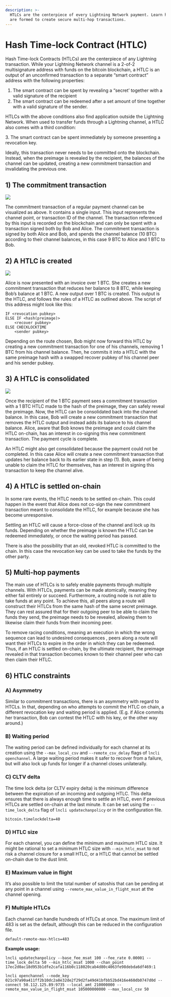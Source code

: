 ```yaml
---
description: >-
  HTLCs are the centerpiece of every Lightning Network payment. Learn how they
  are formed to create secure multi-hop transactions.
---
```


# Hash Time-lock Contract (HTLC)

Hash Time-lock Contracts (HTLCs) are the centerpiece of any Lightning transaction. While your Lightning Network channel is a 2-of-2 multisignature address with funds on the bitcoin blockchain, a HTLC is an output of an unconfirmed transaction to a separate “smart contract” address with the following properties:

1. The smart contract can be spent by revealing a “secret’ together with a valid signature of the recipient
2. The smart contract can be redeemed after a set amount of time together with a valid signature of the sender.

HTLCs with the above conditions also find application outside the Lightning Network. When used to transfer funds through a Lightning channel, a HTLC also comes with a third condition:

3\. The smart contract can be spent immediately by someone presenting a revocation key.

Ideally, this transaction never needs to be committed onto the blockchain. Instead, when the preimage is revealed by the recipient, the balances of the channel can be updated, creating a new commitment transaction and invalidating the previous one.

## **1) The commitment transaction**

![](../../.gitbook/assets/htlc\_01.png)

The commitment transaction of a regular payment channel can be visualized as above. It contains a single input. This input represents the channel point, or transaction ID of the channel. The transaction referenced by this input is recorded on the blockchain and can only be spent with a transaction signed both by Bob and Alice. The commitment transaction is signed by both Alice and Bob, and spends the channel balance (10 BTC) according to their channel balances, in this case 9 BTC to Alice  and 1 BTC to Bob.

## **2) A HTLC is created**

![](../../.gitbook/assets/htlc\_02.png)

Alice is now presented with an invoice over 1 BTC. She creates a new commitment transaction that reduces her balance to 8 BTC, while keeping Bob’s balance at 1 BTC. A new output over 1 BTC is created. This output is the HTLC, and follows the rules of a HTLC as outlined above. The script of this address might look like this:

```
IF <revocation pubkey>
ELSE IF <hash(preimage)>
    <recover pubkey>
ELSE CHECKLOCKTIME
    <sender pubkey>
```

Depending on the route chosen, Bob might now forward this HTLC by creating a new commitment transaction for one of his channels, removing 1 BTC from his channel balance. Then, he commits it into a HTLC with the same preimage hash with a swapped recover pubkey of his channel peer and his sender pubkey.

## 3) A HTLC is consolidated

![](../../.gitbook/assets/htlc\_03.png)

Once the recipient of the 1 BTC payment sees a commitment transaction with a 1 BTC HTLC made to the hash of the preimage, they can safely reveal the preimage. Now, the HTLC can be consolidated back into the channel balance. In this case, Bob will create a new commitment transaction that removes the HTLC output and instead adds its balance to his channel balance. Alice, aware that Bob knows the preimage and could claim the HTLC on-chain, has an interest in co-signing this new commitment transaction. The payment cycle is complete.

An HTLC might also get consolidated because the payment could not be completed. In this case Alice will create a new commitment transaction that updates her balance back to its earlier state in step (1). Bob, aware of being unable to claim the HTLC for themselves, has an interest in signing this transaction to keep the channel alive.

## 4) A HTLC is settled on-chain

In some rare events, the HTLC needs to be settled on-chain. This could happen in the event that Alice does not co-sign the new commitment transaction meant to consolidate the HTLC, for example because she has become unresponsive.

Settling an HTLC will cause a force-close of the channel and lock up its funds. Depending on whether the preimage is known the HTLC can be redeemed immediately, or once the waiting period has passed.

There is also the possibility that an old, revoked HTLC is committed to the chain. In this case the revocation key can be used to take the funds by the other party.

## 5) Multi-hop payments

The main use of HTLCs is to safely enable payments through multiple channels. With HTLCs, payments can be made atomically, meaning they either fail entirely or succeed. Furthermore, a routing node is not able to take funds at any point. To achieve this, all peers along a route will construct their HTLCs from the same hash of the same secret preimage. They can rest assured that for their outgoing peer to be able to claim the funds they send, the preimage needs to be revealed, allowing them to likewise claim their funds from their incoming peer.

To remove racing conditions, meaning an execution in which the wrong sequence can lead to undesired consequences , peers along a route will want their HTLCs to expire in the order in which they can be redeemed. Thus, if an HTLC is settled on-chain, by the ultimate recipient, the preimage revealed in that transaction becomes known to their channel peer who can then claim their HTLC.

## 6) **HTLC constraints**

### **A) Asymmetry**

Similar to commitment transactions, there is an asymmetry with regard to HTCLs. In that, depending on who attempts to commit the HTLC on chain, a different revocation key and waiting period is applied. (E.g. if Alice commits her transaction, Bob can contest the HTLC with his key, or the other way around.)

### **B) Waiting period**

The waiting period can be defined individually for each channel at its creation using the `--max_local_csv` and `--remote_csv_delay` flags of `lncli openchannel`. A large waiting period makes it safer to recover from a failure, but will also lock up funds for longer if a channel closes unilaterally.

### **C) CLTV delta**

The time lock delta (or CLTV expiry delta) is the minimum difference between the expiration of an incoming and outgoing HTLC. This delta ensures that there is always enough time to settle an HTLC, even if previous HTLCs are settled on-chain at the last minute. It can be set using the `--time_lock_delta` flag of `lncli updatechanpolicy` or in the configuration file.

`bitcoin.timelockdelta=40`

### **D) HTLC size**

For each channel, you can define the minimum and maximum HTLC size. It might be rational to set a minimum HTLC size with `--min_htlc_msat` to not risk a channel closure for a small HTLC, or a HTLC that cannot be settled on-chain due to the dust limit.

### **E) Maximum value in flight**

It’s also possible to limit the total number of satoshis that can be pending at any point in a channel using `--remote_max_value_in_flight_msat` at the channel opening.

### **F) Multiple HTLCs**

Each channel can handle hundreds of HTLCs at once. The maximum limit of 483 is set as the default, although this can be reduced in the configuration file.

`default-remote-max-htlcs=483`

**Example usage:**

`lncli updatechanpolicy --base_fee_msat 100 --fee_rate 0.00001 --time_lock_delta 50 --min_htlc_msat 1000 --chan_point 17ec2d0ac18d953b1dfe2cafa116b0c118020cab4d80c4063fe98debda6df469:1`

`lncli openchannel --node_key 021c97a90a411ff2b10dc2a8e32de2f29d2fa49d41bfbb52bd416e460db0747d0d --connect 50.112.125.89:9735 --local_amt 210000000 --remote_max_value_in_flight_msat 105000000000 --max_local_csv 50`
